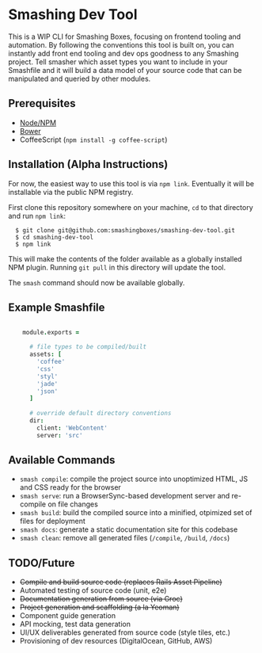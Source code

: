 # Smashing Dev Tool

This is a WIP CLI for Smashing Boxes, focusing on frontend tooling and automation. By following the conventions this tool is built on, you can instantly add front end tooling and dev ops goodness to any Smashing project. Tell smasher which asset types you want to include in your Smashfile and it will build a data model of your source code that can be manipulated and queried by other modules.

## Prerequisites

+ [Node/NPM](http://nodejs.org/)
+ [Bower](http://bower.io/)
+ CoffeeScript (`npm install -g coffee-script`)


## Installation (Alpha Instructions)

For now, the easiest way to use this tool is via `npm link`. Eventually it will be installable via the public NPM registry.

First clone this repository somewhere on your machine, `cd` to that directory and run `npm link`:

```
  $ git clone git@github.com:smashingboxes/smashing-dev-tool.git
  $ cd smashing-dev-tool
  $ npm link
```

This will make the contents of the folder available as a globally installed NPM plugin. Running `git pull` in this directory will update the tool.

The `smash` command should now be available globally.


## Example Smashfile

```coffeescript

    module.exports = 

      # file types to be compiled/built
	  assets: [
	    'coffee'
	    'css'
	    'styl'
	    'jade'
	    'json'
	  ]
	  
	  # override default directory conventions
	  dir:
	    client: 'WebContent'
	    server: 'src'
```

## Available Commands

+ `smash compile`: compile the project source into unoptimized HTML, JS and CSS ready for the browser
+ `smash serve`: run a BrowserSync-based development server and re-compile on file changes
+ `smash build`: build the compiled source into a minified, otpimized set of files for deployment
+ `smash docs`: generate a static documentation site for this codebase
+ `smash clean`: remove all generated files (`/compile`, `/build`, `/docs`)


## TODO/Future
+ ~~Compile and build source code (replaces Rails Asset Pipeline)~~
+ Automated testing of source code (unit, e2e)
+ ~~Documentation generation from source (via Groc)~~
+ ~~Project generation and scaffolding (a la Yeoman)~~
+ Component guide generation
+ API mocking, test data generation
+ UI/UX deliverables generated from source code (style tiles, etc.)
+ Provisioning of dev resources (DigitalOcean, GitHub, AWS)
